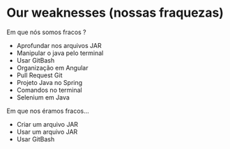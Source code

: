 ﻿# Our weaknesses (nossas fraquezas)

Em que nós somos fracos ?

+ Aprofundar nos arquivos JAR
+ Manipular o java pelo terminal
+ Usar GitBash
+ Organização em Angular
+ Pull Request Git
+ Projeto Java no Spring
+ Comandos no terminal
+ Selenium em Java


Em que nos éramos fracos...

- Criar um arquivo JAR
- Usar um arquivo JAR
- Usar GitBash


